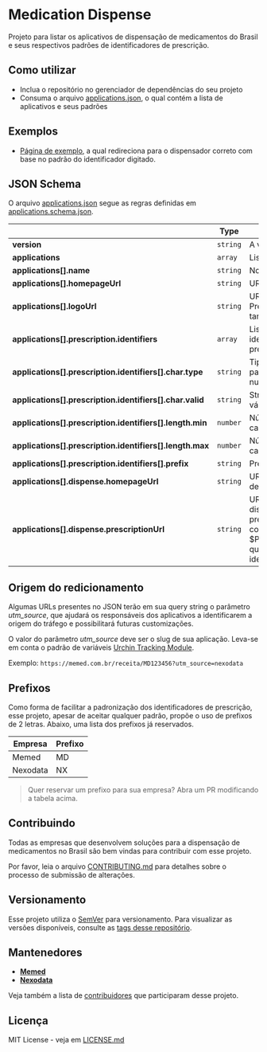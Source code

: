 # Medication Dispense

Projeto para listar os aplicativos de dispensação de medicamentos do Brasil e seus respectivos padrões de identificadores de prescrição.

## Como utilizar

- Inclua o repositório no gerenciador de dependências do seu projeto
- Consuma o arquivo [applications.json](applications.json), o qual contém a lista de aplicativos e seus padrões

## Exemplos

- [Página de exemplo](https://e-prescription-brazil.github.io/medication-dispense-example/), a qual redireciona para o dispensador correto com base no padrão do identificador digitado.

## JSON Schema

O arquivo [applications.json](applications.json) segue as regras definidas em [applications.schema.json](applications.schema.json).

|   |Type|Description|Required|
|---|----|-----------|--------|
|**version**|`string`|A versão do JSON.|:white_check_mark:|
|**applications**|`array`|Lista de aplicativos.|:white_check_mark:|
|**applications[].name**|`string`|Nome do aplicativo.|:white_check_mark:|
|**applications[].homepageUrl**|`string`|URL do site do aplicativo.|:white_check_mark:|
|**applications[].logoUrl**|`string`|URL do logo do aplicativo. Preferencialmente, estará no tamanho 50x50.|:white_check_mark:|
|**applications[].prescription.identifiers**|`array`|Lista de padrões de identificadores de prescrição.|:white_check_mark:|
|**applications[].prescription.identifiers[].char.type**|`string`|Tipo de caracter aceito pelo padrão (alphanumeric, numeric, alphabetic).|:white_check_mark:|
|**applications[].prescription.identifiers[].char.valid**|`string`|String com os caracteres válidos para o padrão.||
|**applications[].prescription.identifiers[].length.min**|`number`|Número mínimo de caracteres do identificador.|:white_check_mark:|
|**applications[].prescription.identifiers[].length.max**|`number`|Número máximo de caracteres do identificador.|:white_check_mark:|
|**applications[].prescription.identifiers[].prefix**|`string`|Prefixo do identificador.||
|**applications[].dispense.homepageUrl**|`string`|URL do site de dispensação de medicamentos.|:white_check_mark:|
|**applications[].dispense.prescriptionUrl**|`string`|URL da página de dispensação de uma prescrição. Deve conter o coringa $PRESCRIPTION_IDENTIFIER, que será substituido pelo identificador da prescrição|:white_check_mark:|


## Origem do redicionamento

Algumas URLs presentes no JSON terão em sua query string o parâmetro *utm_source*, que ajudará os responsáveis dos aplicativos a identificarem a origem do tráfego e possibilitará futuras customizações.

O valor do parâmetro *utm_source* deve ser o slug de sua aplicação. Leva-se em conta o padrão de variáveis [Urchin Tracking Module](https://en.wikipedia.org/wiki/UTM_parameters).

Exemplo: `https://memed.com.br/receita/MD123456?utm_source=nexodata`

## Prefixos

Como forma de facilitar a padronização dos identificadores de prescrição, esse projeto, apesar de aceitar qualquer padrão, propõe o uso de prefixos de 2 letras. Abaixo, uma lista dos prefixos já reservados.

|Empresa|Prefixo|
|---|----|
|Memed|MD|
|Nexodata|NX|

> Quer reservar um prefixo para sua empresa? Abra um PR modificando a tabela acima.

## Contribuindo

Todas as empresas que desenvolvem soluções para a dispensação de medicamentos no Brasil são bem vindas para contribuir com esse projeto.

Por favor, leia o arquivo [CONTRIBUTING.md](CONTRIBUTING.md) para detalhes sobre o processo de submissão de alterações.

## Versionamento

Esse projeto utiliza o [SemVer](http://semver.org/) para versionamento. Para visualizar as versões disponíveis, consulte as [tags desse repositório](https://github.com/e-prescription-brazil/medication-dispense/tags). 

## Mantenedores

* [**Memed**](https://memed.com.br)
* [**Nexodata**](https://nexodata.com.br)

Veja também a lista de [contribuidores](https://github.com/e-prescription-brazil/medication-dispense/contributors) que participaram desse projeto.

## Licença

MIT License - veja em [LICENSE.md](LICENSE.md)